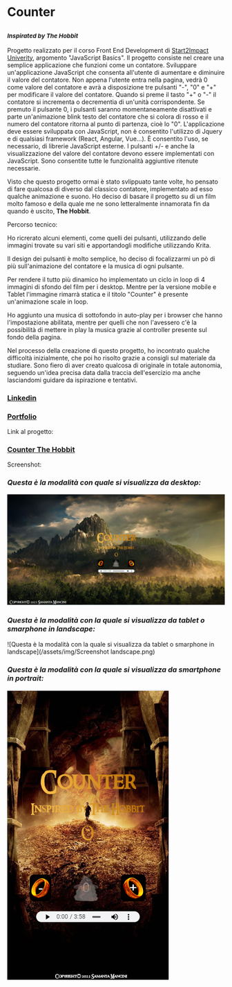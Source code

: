 # Counter 
### <sub>*Inspirated by The Hobbit*</sub>

Progetto realizzato per il corso Front End Development di [Start2Impact Univerity](https://www.start2impact.it/master/), argomento "JavaScript Basics". Il progetto consiste nel creare una semplice applicazione che funzioni come un contatore. Sviluppare un'applicazione JavaScript che consenta all'utente di aumentare e diminuire il valore del contatore. Non appena l'utente entra nella pagina, vedrà 0 come valore del contatore e avrà a disposizione tre pulsanti "-", "0" e "+" per modificare il valore del contatore. Quando si preme il tasto "+" o "-" il contatore si incrementa  o decrementia di un'unità corrispondente. Se premuto il pulsante 0, i pulsanti saranno momentaneamente disattivati e parte un'animazione blink testo del contatore che si colora di rosso e il numero del contatore ritorna al punto di partenza, cioè lo "0". L'applicazione deve essere sviluppata con JavaScript, non è consentito l'utilizzo di Jquery e di qualsiasi framework (React, Angular, Vue...). È consentito l'uso, se necessario, di librerie JavaScript esterne. I pulsanti +/- e anche la visualizzazione del valore del contatore devono essere implementati con JavaScript. Sono consentite tutte le funzionalità aggiuntive ritenute necessarie.

Visto che questo progetto ormai è stato svlippuato tante volte, ho pensato di fare qualcosa di diverso dal classico contatore, implementato ad esso qualche animazione e suono. Ho deciso di basare il progetto su di un film molto famoso e della quale me ne sono letteralmente innamorata fin da quando è uscito, **The Hobbit**. 

Percorso tecnico:

Ho ricrerato alcuni elementi, come quelli dei pulsanti, utilizzando delle immagini trovate su vari siti e apportandogli modifiche utilizzando Krita.

Il design dei pulsanti è molto semplice, ho deciso di focalizzarmi un pò di più sull'animazione del contatore e la musica di ogni pulsante.

Per rendere il tutto più dinamico ho implementato un ciclo in loop di 4 immagini di sfondo del film per i desktop. Mentre per la versione mobile e Tablet l'immagine rimarrà statica e il titolo "Counter" è presente un'animazione scale in loop.

Ho aggiunto una musica di sottofondo in auto-play per i browser che hanno l'impostazione abilitata, mentre per quelli che non l'avessero c'è la possibilità di mettere in play la musica grazie al controller presente sul fondo della pagina.  

Nel processo della creazione di questo progetto, ho incontrato qualche difficoltà inizialmente, che poi ho risolto grazie a consigli sul materiale da studiare. Sono fiero di aver creato qualcosa di originale in totale autonomia, seguendo un'idea precisa data dalla traccia dell'esercizio ma anche lasciandomi guidare da ispirazione e tentativi.

### [Linkedin](https://www.linkedin.com/in/samantamancini/)

### [Portfolio](https://miraitsukigames.github.io/)

Link al progetto:
### [Counter The Hobbit](https://miraitsukigames.github.io/Counter/)


Screenshot:
### *Questa è la modalità con quale si visualizza da desktop:*
![Questa è la modalità con quale si visualizza da desktop](/assets/img/Screenshot.png)
### *Questa è la modalità con la quale si visualizza da tablet o smarphone in landscape:*
![Questa è la modalità con la quale si visualizza da tablet o smarphone in landscape](/assets/img/Screenshot landscape.png)
### *Questa è la modalità con la quale si visualizza da smartphone in portrait:*
![Questa è la modalità con la quale si visualizza da smartphone in portrait](/assets/img/screenshotmobile.png)
